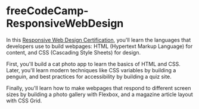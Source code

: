 # freeCodeCamp-ResponsiveWebDesign


In this <a href="https://www.freecodecamp.org/learn/2022/responsive-web-design/" target="_blank">Responsive Web Design Certification</a>, you'll learn the languages that developers use to build webpages: HTML (Hypertext Markup Language) for content, and CSS (Cascading Style Sheets) for design.

First, you'll build a cat photo app to learn the basics of HTML and CSS. Later, you'll learn modern techniques like CSS variables by building a penguin, and best practices for accessibility by building a quiz site.

Finally, you'll learn how to make webpages that respond to different screen sizes by building a photo gallery with Flexbox, and a magazine article layout with CSS Grid.

